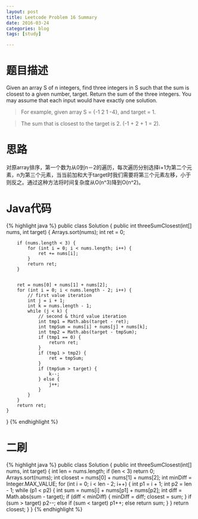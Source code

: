 ```yaml
---
layout: post
title: Leetcode Problem 16 Summary
date: 2016-03-24
categories: blog
tags: [study]

---
```


# 题目描述

Given an array S of n integers, find three integers in S such that the sum is closest to a given number, target. Return the sum of the three integers. You may assume that each input would have exactly one solution.

>For example, given array S = {-1 2 1 -4}, and target = 1.

>The sum that is closest to the target is 2. (-1 + 2 + 1 = 2).

# 思路

对原array排序，第一个数为从0到n－2的遍历，每次遍历分别选择i+1为第二个元素，n为第三个元素，当当前加和大于target时我们需要将第三个元素左移，小于则反之。通过这种方法将时间复杂度从O(n^3)降到O(n^2)。

# Java代码

{% highlight java %}
public class Solution {
    public int threeSumClosest(int[] nums, int target) {
        Arrays.sort(nums);
        int ret = 0;

        if (nums.length < 3) {
            for (int i = 0; i < nums.length; i++) {
                ret += nums[i];
            }
            return ret;
        }


        ret = nums[0] + nums[1] + nums[2];
        for (int i = 0; i < nums.length - 2; i++) {
            // first value iteration
            int j = i + 1;
            int k = nums.length - 1;
            while (j < k) {
                // second & third value iteration
                int tmp1 = Math.abs(target - ret);
                int tmpSum = nums[i] + nums[j] + nums[k];
                int tmp2 = Math.abs(target - tmpSum);
                if (tmp1 == 0) {
                    return ret;
                }
                if (tmp1 > tmp2) {
                    ret = tmpSum;
                }
                if (tmpSum > target) {
                    k--;
                } else {
                    j++;
                }
            }
        }
        return ret;
    }
}
{% endhighlight %}

# 二刷

{% highlight java %}
public class Solution {
    public int threeSumClosest(int[] nums, int target) {
        int len = nums.length;
        if (len < 3) return 0;
        Arrays.sort(nums);
        int closest = nums[0] + nums[1] + nums[2];
        int minDiff = Integer.MAX_VALUE;
        for (int i = 0; i < len - 2; i++) {
            int p1 = i + 1;
            int p2 = len - 1;
            while (p1 < p2) {
                int sum = nums[i] + nums[p1] + nums[p2];
                int diff = Math.abs(sum - target);
                if (diff < minDiff) {
                    minDiff = diff;
                    closest = sum;
                }
                if (sum > target) p2--;
                else if (sum < target) p1++;
                else return sum;
            }
        }
        return closest;
    }
}
{% endhighlight %}